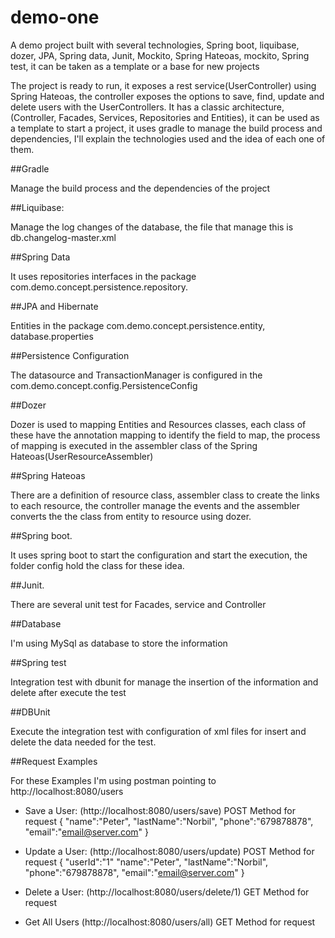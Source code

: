 # demo-one
A demo project built with several technologies, Spring boot, liquibase, dozer, JPA, Spring data, Junit, Mockito, Spring Hateoas, mockito, Spring test, it can be taken as a template or a base for new projects

The project is ready to run, it exposes a rest service(UserController) using Spring Hateoas, the controller exposes the options to save, find, update and delete users with the UserControllers. It has a classic architecture, (Controller, Facades, Services, Repositories and Entities), it can be used as a template to start a project, it uses gradle to manage the build process and dependencies, I'll explain the technologies used and the idea of each one of them.

##Gradle

Manage the build process and the dependencies of the project

##Liquibase:

Manage the log changes of the database, the file that manage this is db.changelog-master.xml

##Spring Data

It uses repositories interfaces in the package com.demo.concept.persistence.repository.

##JPA and Hibernate

Entities in the package com.demo.concept.persistence.entity, database.properties

##Persistence Configuration

The datasource and TransactionManager is configured in the com.demo.concept.config.PersistenceConfig

##Dozer

Dozer is used to mapping Entities and Resources classes, each class of these have the annotation mapping to identify the field to map, the process of mapping is executed in the assembler class of the Spring Hateoas(UserResourceAssembler)

##Spring Hateoas

There are a definition of resource class, assembler class to create the links to each resource, the controller manage the events and the assembler converts the the class from entity to resource using dozer.

##Spring boot.

It uses spring boot to start the configuration and start the execution, the folder config hold the class for these idea.

##Junit.

There are several unit test for Facades, service and Controller

##Database

I'm using MySql as database to store the information

##Spring test

Integration test with dbunit for manage the insertion of the information and delete after execute the test

##DBUnit

Execute the integration test with configuration of xml files for insert and delete the data needed for the test.

##Request Examples

For these Examples I'm using postman pointing to http://localhost:8080/users

* Save a User: (http://localhost:8080/users/save) POST Method for request
{
	"name":"Peter",
	"lastName":"Norbil",
	"phone":"679878878",
	"email":"email@server.com"
}

* Update a User: (http://localhost:8080/users/update) POST Method for request
{
	"userId":"1"
	"name":"Peter",
	"lastName":"Norbil",
	"phone":"679878878",
	"email":"email@server.com"
}

* Delete a User: (http://localhost:8080/users/delete/1) GET Method for request 

* Get All Users (http://localhost:8080/users/all) GET Method for request
